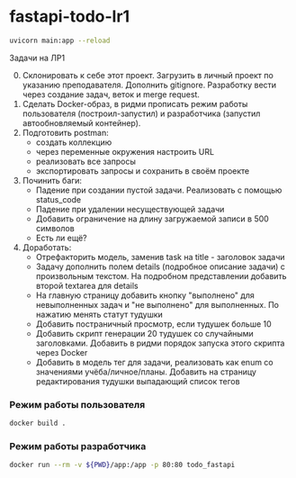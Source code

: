 # fastapi-todo-lr1

```bash
uvicorn main:app --reload
```

Задачи на ЛР1

0. Склонировать к себе этот проект. Загрузить в личный проект по указанию преподавателя. Дополнить gitignore. Разработку вести через создание задач, веток и merge request.
1. Сделать Docker-образ, в ридми прописать режим работы пользователя (построил-запустил) и разработчика (запустил автообновляемый контейнер).
2. Подготовить postman:
    * создать коллекцию
    * через переменные окружения настроить URL
    * реализовать все запросы
    * экспортировать запросы и сохранить в своём проекте
3. Починить баги:
    * Падение при создании пустой задачи. Реализовать с помощью status\_code
    * Падение при удалении несуществующей задачи
    * Добавить ограничение на длину загружаемой записи в 500 символов
    * Есть ли ещё?
4. Доработать:
    * Отрефакторить модель, заменив task на title - заголовок задачи
    * Задачу дополнить полем details (подробное описание задачи) с произвольным текстом. На подробном представлении добавить второй textarea для details
    * На главную страницу добавить кнопку "выполнено" для невыполненных задач и "не выполнено" для выполненных. По нажатию менять статут тудушки
    * Добавить постраничный просмотр, если тудушек больше 10
    * Добавить скрипт генерации 20 тудушек со случайными заголовками. Добавить в ридми порядок запуска этого скрипта через Docker
    * Добавить в модель тег для задачи, реализовать как enum со значениями учёба/личное/планы. Добавить на страницу редактирования тудушки выпадающий список тегов

### Режим работы пользователя

```bash 
docker build .

```

### Режим работы разработчика

```bash 
docker run --rm -v ${PWD}/app:/app -p 80:80 todo_fastapi 
```